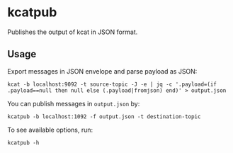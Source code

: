 # kcatpub
Publishes the output of kcat in JSON format.

## Usage
Export messages in JSON envelope and parse payload as JSON:
```shell
kcat -b localhost:9092 -t source-topic -J -e | jq -c '.payload=(if .payload==null then null else (.payload|fromjson) end)' > output.json
```
You can publish messages in `output.json` by:
```shell
kcatpub -b localhost:1092 -f output.json -t destination-topic
```

To see available options, run:
```shell
kcatpub -h
```
